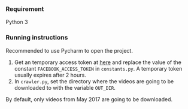 ### Requirement

Python 3

### Running instructions

Recommended to use Pycharm to open the project.


1. Get an temporary access token at [here](https://developers.facebook.com/tools/explorer?method=GET&path=10155806904058463%3Ffields%3Dsource%2Ctitle&version=v2.11) and replace the value of the constant `FACEBOOK_ACCESS_TOKEN` in `constants.py`.
A temporary token usually expires after 2 hours.
2. In `crawler.py`, set the directory where the videos are going to be downloaded to with the variable `OUT_DIR`.

By default, only videos from May 2017 are going to be downloaded.